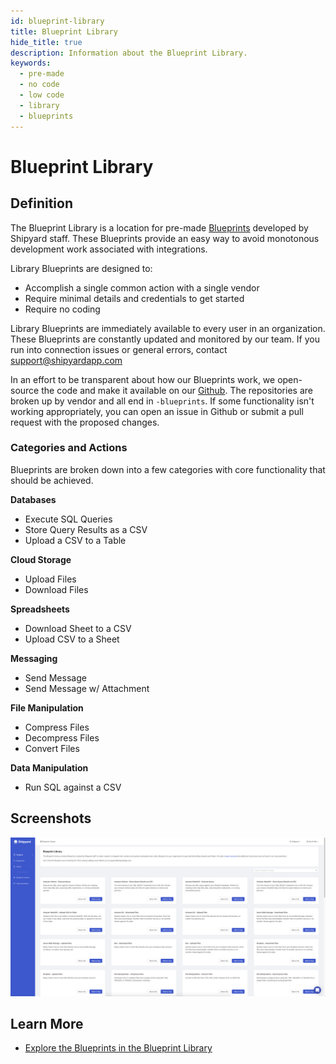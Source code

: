 ```yaml
---
id: blueprint-library
title: Blueprint Library
hide_title: true
description: Information about the Blueprint Library.
keywords:
  - pre-made
  - no code
  - low code
  - library
  - blueprints
---
```


# Blueprint Library

## Definition

The Blueprint Library is a location for pre-made [Blueprints](./blueprints.md) developed by Shipyard staff. These Blueprints provide an easy way to avoid monotonous development work associated with integrations.

Library Blueprints are designed to:

- Accomplish a single common action with a single vendor
- Require minimal details and credentials to get started
- Require no coding

Library Blueprints are immediately available to every user in an organization. These Blueprints are constantly updated and monitored by our team. If you run into connection issues or general errors, contact [support@shipyardapp.com](mailto:support@shipyardapp.com)

In an effort to be transparent about how our Blueprints work, we open-source the code and make it available on our [Github](https://github.com/shipyardapp). The repositories are broken up by vendor and all end in `-blueprints`. If some functionality isn't working appropriately, you can open an issue in Github or submit a pull request with the proposed changes.

### Categories and Actions

Blueprints are broken down into a few categories with core functionality that should be achieved.

**Databases**

- Execute SQL Queries
- Store Query Results as a CSV
- Upload a CSV to a Table

**Cloud Storage**

- Upload Files
- Download Files

**Spreadsheets**

- Download Sheet to a CSV
- Upload CSV to a Sheet

**Messaging**

- Send Message
- Send Message w/ Attachment

**File Manipulation**

- Compress Files
- Decompress Files
- Convert Files

**Data Manipulation**

- Run SQL against a CSV

## Screenshots

![Over 50+ Blueprints to take action on modern data platforms](../.gitbook/assets/image_80.png)

## Learn More

- [Explore the Blueprints in the Blueprint Library](https://www.shipyardapp.com/blueprint-library)
